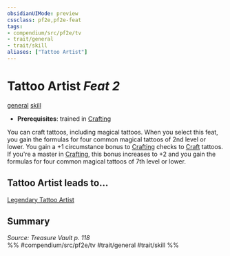 ```yaml
---
obsidianUIMode: preview
cssclass: pf2e,pf2e-feat
tags:
- compendium/src/pf2e/tv
- trait/general
- trait/skill
aliases: ["Tattoo Artist"]
---
```

# Tattoo Artist  *Feat 2*  
[general](rules/traits/general.md "General Feat Trait")  [skill](rules/traits/skill.md "Skill Feat Trait")  

- **Prerequisites**: trained in [Crafting](compendium/skills.md#Crafting)

You can craft tattoos, including magical tattoos. When you select this feat, you gain the formulas for four common magical tattoos of 2nd level or lower. You gain a +1 circumstance bonus to [Crafting](compendium/skills.md#Crafting) checks to [Craft](rules/actions/craft.md) tattoos. If you're a master in [Crafting](compendium/skills.md#Crafting), this bonus increases to +2 and you gain the formulas for four common magical tattoos of 7th level or lower.

## Tattoo Artist leads to...

[Legendary Tattoo Artist](compendium/feats/legendary-tattoo-artist-tv.md)

## Summary

*Source: Treasure Vault p. 118*  
%% #compendium/src/pf2e/tv #trait/general #trait/skill %%